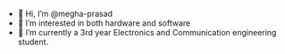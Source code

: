 - 👋 Hi, I’m @megha-prasad
- 👀 I’m interested in both hardware and software
- 🌱 I’m currently a 3rd year Electronics and Communication engineering student.


<!---
megha-prasad/megha-prasad is a ✨ special ✨ repository because its `README.md` (this file) appears on your GitHub profile.
You can click the Preview link to take a look at your changes.
--->
